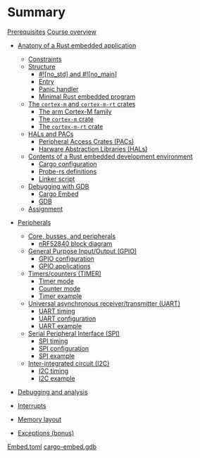 # Summary

[Prerequisites](./preface/prerequisites.md)
[Course overview](./preface/curriculum.md)

- [Anatony of a Rust embedded application](./1_anatomy/0_summary.md)
    - [Constraints](./1_anatomy/1_constraints.md)
    - [Structure](./1_anatomy/2_structure/0_structure.md)
        - [#!\[no_std\] and #!\[no_main\]](./1_anatomy/2_structure/1_structure_attrs.md)
        - [Entry](./1_anatomy/2_structure/2_structure_entry.md)
        - [Panic handler](./1_anatomy/2_structure/3_panic_handler.md)
        - [Minimal Rust embedded program](./1_anatomy/2_structure/4_structure_all.md)
    - [The `cortex-m` and `cortex-m-rt` crates](./1_anatomy/3_cortex_m_cortex_m_rt/0_cortex_m_cortex_m_rt.md)
        - [The arm Cortex-M family](./1_anatomy/3_cortex_m_cortex_m_rt/1_cortex_m_family.md)
        - [The `cortex-m` crate](./1_anatomy/3_cortex_m_cortex_m_rt/2_cortex_m_crate.md)
        - [The `cortex-m-rt` crate](./1_anatomy/3_cortex_m_cortex_m_rt/3_cortex_m_rt_crate.md)
    - [HALs and PACs](./1_anatomy/4_hal_pac/0_hal_pac.md)
        - [Peripheral Access Crates (PACs)](./1_anatomy/4_hal_pac/1_pac.md)
        - [Harware Abstraction Libraries (HALs)](./1_anatomy/4_hal_pac/2_hal.md)
    - [Contents of a Rust embedded development environment](./1_anatomy/5_dev_env/0_dev_env.md)
        - [Cargo configuration](./1_anatomy/5_dev_env/1_cargo_configuration.md)
        - [Probe-rs definitions](./1_anatomy/5_dev_env/2_probe-rs_definitions.md)
        - [Linker script](./1_anatomy/5_dev_env/3_linker_script.md)
    - [Debugging with GDB](./1_anatomy/6_gdb_debug/0_gdb_debug.md)
        - [Cargo Embed](./1_anatomy/6_gdb_debug/1_cargo_embed.md)
        - [GDB](./1_anatomy/6_gdb_debug/2_gdb.md)
    - [Assignment](./1_anatomy/assignment.md)

- [Peripherals](./2_peripherals/0_summary.md)
    - [Core, busses, and peripherals](./2_peripherals/1_buses/0_buses.md)
        - [nRF52840 block diagram](./2_peripherals/1_buses/1_block_diagram.md)
    - [General Purpose Input/Output (GPIO)](./2_peripherals/2_gpio/0_gpio.md)
        - [GPIO configuration](./2_peripherals/2_gpio/1_gpio_configuration.md)
        - [GPIO applications](./2_peripherals/2_gpio/2_gpio_applications.md)
    - [Timers/counters (TIMER)](./2_peripherals/3_timer/0_timer.md)
        - [Timer mode](./2_peripherals/3_timer/1_timer_mode.md)
        - [Counter mode](./2_peripherals/3_timer/2_counter_mode.md)
        - [Timer example](./2_peripherals/3_timer/3_example.md)
    - [Universal asynchronous receiver/transmitter (UART)](./2_peripherals/4_uart/0_uart.md)
        - [UART timing](./2_peripherals/4_uart/1_uart_timing.md)
        - [UART configuration](./2_peripherals/4_uart/2_uart_configuration.md)
        - [UART example](./2_peripherals/4_uart/3_example.md)
    - [Serial Peripheral Interface (SPI)](./2_peripherals/5_spi/0_spi.md)
        - [SPI timing](./2_peripherals/5_spi/1_spi_timing.md)
        - [SPI configuration](./2_peripherals/5_spi/2_spi_configuration.md)
        - [SPI example](./2_peripherals/5_spi/3_example.md)
    - [Inter-integrated circuit (I2C)](./2_peripherals/6_i2c/0_i2c.md)
        - [I2C timing](./2_peripherals/6_i2c/1_i2c_timing.md)
        - [I2C example](./2_peripherals/6_i2c/2_example.md)


- [Debugging and analysis]()
- [Interrupts]()
- [Memory layout]()
- [Exceptions (bonus)]()

[Embed.toml](./includes/Embed.toml.md)
[cargo-embed.gdb](./includes/cargo-embed.gdb.md)